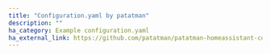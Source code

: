 ```yaml
---
title: "Configuration.yaml by patatman"
description: ""
ha_category: Example configuration.yaml
ha_external_link: https://github.com/patatman/patatman-homeassistant-config
---
```

